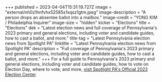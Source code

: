 +++
published = 2023-04-04T15:31:19.727Z
image = "external/nh0z1hnfvhx52585s1xqsz1gtm.jpeg"
image-description = "A person drops an absentee ballot into a mailbox."
image-credit = "YONG KIM / Philadelphia Inquirer"
image-size = "hidden"
kicker = "Elections"
title = "Elections"
dek = "Latest election news and full coverage of Pennsylvania's 2023 primary and general elections, including voter and candidate guides, how to cast a ballot, and more."
title-tag = "Latest Pennsylvania election news from Spotlight PA"
linktitle = "Latest Pennsylvania election news from Spotlight PA"
description = "Full coverage of Pennsylvania's 2023 primary and general elections, including voter and candidate guides, how to cast a ballot, and more."
+++
For a full guide to Pennsylvania's 2023 primary and general elections, including voter and candidate guides, how to vote on Election Day, where to vote, and more, [visit Spotlight PA's Official 2023 Election Center](https://www.spotlightpa.org/elections).